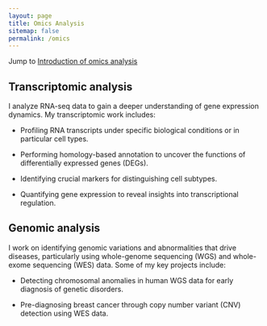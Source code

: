 ```yaml
---
layout: page
title: Omics Analysis
sitemap: false
permalink: /omics
---
```


Jump to [Introduction of omics analysis](https://vanngocthuyla.github.io/posts/omics/omics_intro)

## Transcriptomic analysis

I analyze RNA-seq data to gain a deeper understanding of gene expression dynamics. My transcriptomic work includes:

- Profiling RNA transcripts under specific biological conditions or in particular cell types.

- Performing homology-based annotation to uncover the functions of differentially expressed genes (DEGs).

- Identifying crucial markers for distinguishing cell subtypes.

- Quantifying gene expression to reveal insights into transcriptional regulation.


## Genomic analysis

I work on identifying genomic variations and abnormalities that drive diseases, particularly using whole-genome sequencing (WGS) and whole-exome sequencing (WES) data. Some of my key projects include:

- Detecting chromosomal anomalies in human WGS data for early diagnosis of genetic disorders.

- Pre-diagnosing breast cancer through copy number variant (CNV) detection using WES data.
